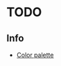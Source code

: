 # TODO

## Info
- [Color palette](https://coolors.co/palette/8ecae6-219ebc-126782-023047-ffb703-fd9e02-fb8500)